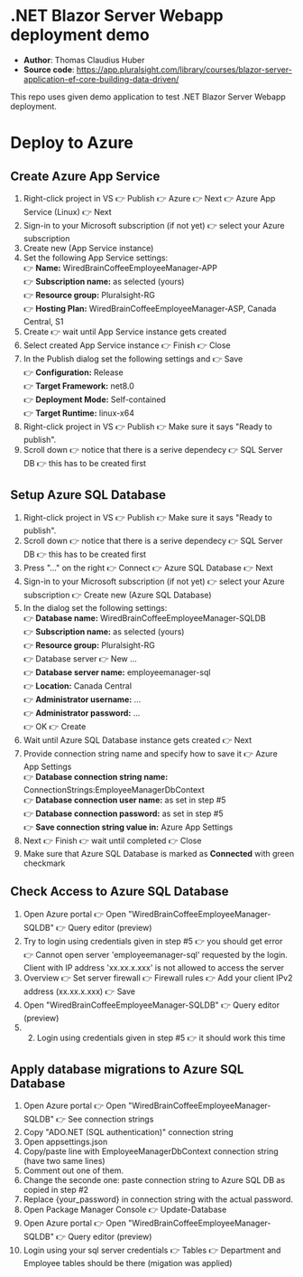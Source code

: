 # .NET Blazor Server Webapp deployment demo
- **Author**:	Thomas Claudius Huber
- **Source code**: https://app.pluralsight.com/library/courses/blazor-server-application-ef-core-building-data-driven/

This repo uses given demo application to test .NET Blazor Server Webapp deployment.

# Deploy to Azure

## Create Azure App Service
1. Right-click project in VS 👉 Publish 👉 Azure 👉 Next 👉 Azure App Service (Linux) 👉 Next
2. Sign-in to your Microsoft subscription (if not yet) 👉 select your Azure subscription
3. Create new (App Service instance)
4. Set the following App Service settings:
   <br>👉 **Name:** WiredBrainCoffeeEmployeeManager-APP
   <br>👉 **Subscription name:** as selected (yours)
   <br>👉 **Resource group:** Pluralsight-RG
   <br>👉 **Hosting Plan:** WiredBrainCoffeeEmployeeManager-ASP, Canada Central, S1
6. Create 👉 wait until App Service instance gets created
7. Select created App Service instance 👉 Finish 👉 Close
8. In the Publish dialog set the following settings and 👉 Save
   <br>👉 **Configuration:** Release
   <br>👉 **Target Framework:** net8.0
   <br>👉 **Deployment Mode:** Self-contained
   <br>👉 **Target Runtime:** linux-x64
9. Right-click project in VS 👉 Publish 👉 Make sure it says "Ready to publish".
10. Scroll down 👉 notice that there is a serive dependecy 👉 SQL Server DB 👉 this has to be created first

## Setup Azure SQL Database
1. Right-click project in VS 👉 Publish 👉 Make sure it says "Ready to publish".
2. Scroll down 👉 notice that there is a serive dependecy 👉 SQL Server DB 👉 this has to be created first
3. Press "..." on the right 👉 Connect 👉 Azure SQL Database 👉 Next
4. Sign-in to your Microsoft subscription (if not yet) 👉 select your Azure subscription 👉 Create new (Azure SQL Database)
5. In the dialog set the following settings:
   <br>👉 **Database name:** WiredBrainCoffeeEmployeeManager-SQLDB
   <br>👉 **Subscription name:** as selected (yours)
   <br>👉 **Resource group:** Pluralsight-RG
   <br>👉 Database server 👉 New ...
   <br>👉 **Database server name:** employeemanager-sql
   <br>👉 **Location:** Canada Central
   <br>👉 **Administrator username:** ...
   <br>👉 **Administrator password:** ...
   <br>👉 OK 👉 Create
6. Wait until Azure SQL Database instance gets created 👉 Next
7. Provide connection string name and specify how to save it 👉 Azure App Settings
   <br>👉 **Database connection string name:** ConnectionStrings:EmployeeManagerDbContext
   <br>👉 **Database connection user name:** as set in step #5
   <br>👉 **Database connection password:** as set in step #5
   <br>👉 **Save connection string value in:** Azure App Settings
8. Next 👉 Finish 👉 wait until completed 👉 Close
9. Make sure that Azure SQL Database is marked as **Connected** with green checkmark

## Check Access to Azure SQL Database
1. Open Azure portal 👉 Open "WiredBrainCoffeeEmployeeManager-SQLDB" 👉 Query editor (preview)
2. Try to login using credentials given in step #5 👉 you should get error
   <br>👉 Cannot open server 'employeemanager-sql' requested by the login. Client with IP address 'xx.xx.x.xxx' is not allowed to access the server
4.  Overview 👉 Set server firewall 👉 Firewall rules 👉 Add your client IPv2 address (xx.xx.x.xxx) 👉 Save
5.  Open "WiredBrainCoffeeEmployeeManager-SQLDB" 👉 Query editor (preview)
6.  2. Login using credentials given in step #5 👉 it should work this time

## Apply database migrations to Azure SQL Database
1. Open Azure portal 👉 Open "WiredBrainCoffeeEmployeeManager-SQLDB" 👉 See connection strings
2. Copy "ADO.NET (SQL authentication)" connection string
3. Open appsettings.json
4. Copy/paste line with EmployeeManagerDbContext connection string (have two same lines)
5. Comment out one of them.
6. Change the seconde one: paste connection string to Azure SQL DB as copied in step #2
7. Replace {your_password} in connection string with the actual password.
8. Open Package Manager Console 👉  Update-Database
9. Open Azure portal 👉 Open "WiredBrainCoffeeEmployeeManager-SQLDB" 👉 Query editor (preview)
10. Login using your sql server credentials 👉 Tables 👉 Department and Employee tables should be there (migation was applied) 
